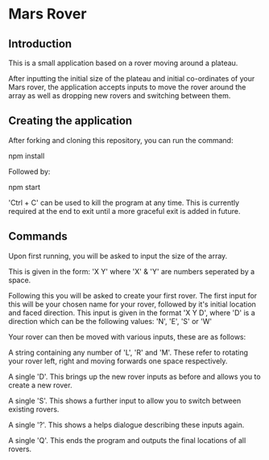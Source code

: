 # Mars Rover 

## Introduction

This is a small application based on a rover moving around a plateau.

After inputting the initial size of the plateau and initial co-ordinates
of your Mars rover, the application accepts inputs to move the rover around
the array as well as dropping new rovers and switching between them.

## Creating the application

After forking and cloning this repository, you can run the command:

npm install

Followed by:

npm start

'Ctrl + C' can be used to kill the program at any time. This is currently
required at the end to exit until a more graceful exit is added in future.

## Commands

Upon first running, you will be asked to input the size of the array.

This is given in the form: 'X Y' where 'X' & 'Y' are numbers seperated by a 
space.

Following this you will be asked to create your first rover.
The first input for this will be your chosen name for your rover, followed
by it's initial location and faced direction.
This input is given in the format 'X Y D', where 'D' is a direction which can
be the following values: 'N', 'E', 'S' or 'W'

Your rover can then be moved with various inputs, these are as follows:

A string containing any number of 'L', 'R' and 'M'. These refer to rotating
your rover left, right and moving forwards one space respectively.

A single 'D'. This brings up the new rover inputs as before and allows you to
create a new rover.

A single 'S'. This shows a further input to allow you to switch between existing
rovers.

A single '?'. This shows a helps dialogue describing these inputs again.

A single 'Q'. This ends the program and outputs the final locations of all rovers.